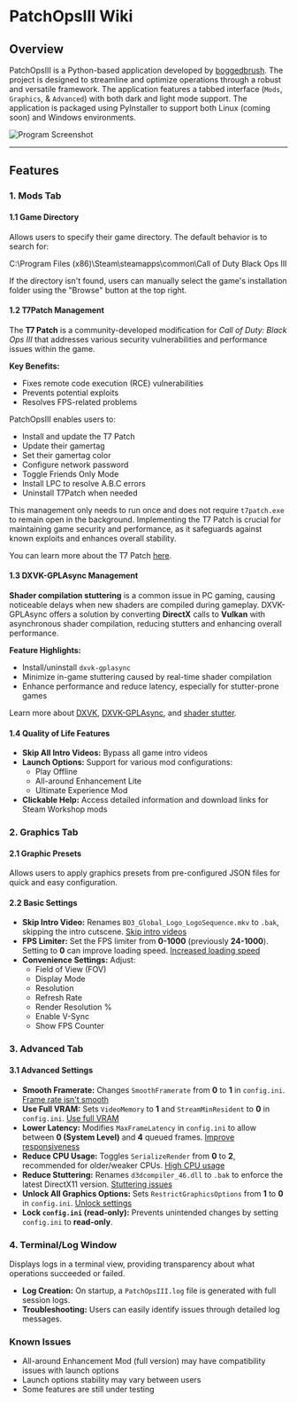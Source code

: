 # PatchOpsIII Wiki  

## Overview  
PatchOpsIII is a Python-based application developed by [boggedbrush](https://github.com/boggedbrush/PatchOpsIII). The project is designed to streamline and optimize operations through a robust and versatile framework. The application features a tabbed interface (`Mods`, `Graphics`, & `Advanced`) with both dark and light mode support. The application is packaged using PyInstaller to support both Linux (coming soon) and Windows environments.  

![Program Screenshot](https://github.com/user-attachments/assets/a79e7273-4274-4a43-8d4d-e81a12cbd1ff)

---

## Features  

### 1. Mods Tab

#### 1.1 Game Directory  
Allows users to specify their game directory. The default behavior is to search for:  

C:\Program Files (x86)\Steam\steamapps\common\Call of Duty Black Ops III

If the directory isn't found, users can manually select the game's installation folder using the "Browse" button at the top right.  

#### 1.2 T7Patch Management  
The **T7 Patch** is a community-developed modification for *Call of Duty: Black Ops III* that addresses various security vulnerabilities and performance issues within the game.  

**Key Benefits:**  
- Fixes remote code execution (RCE) vulnerabilities  
- Prevents potential exploits  
- Resolves FPS-related problems  

PatchOpsIII enables users to:  
- Install and update the T7 Patch  
- Update their gamertag  
- Set their gamertag color
- Configure network password
- Toggle Friends Only Mode
- Install LPC to resolve A.B.C errors
- Uninstall T7Patch when needed

This management only needs to run once and does not require `t7patch.exe` to remain open in the background. Implementing the T7 Patch is crucial for maintaining game security and performance, as it safeguards against known exploits and enhances overall stability.  

You can learn more about the T7 Patch [here](https://github.com/shiversoftdev/t7patch).  

#### 1.3 DXVK-GPLAsync Management  
**Shader compilation stuttering** is a common issue in PC gaming, causing noticeable delays when new shaders are compiled during gameplay. DXVK-GPLAsync offers a solution by converting **DirectX** calls to **Vulkan** with asynchronous shader compilation, reducing stutters and enhancing overall performance.  

**Feature Highlights:**  
- Install/uninstall `dxvk-gplasync`  
- Minimize in-game stuttering caused by real-time shader compilation  
- Enhance performance and reduce latency, especially for stutter-prone games  

Learn more about [DXVK](https://www.pcgamingwiki.com/wiki/DXVK), [DXVK-GPLAsync](https://gitlab.com/Ph42oN/dxvk-gplasync), and [shader stutter](https://youtu.be/f7yml1y3fDE?si=NpwybZNqIRVhxmL7).  

#### 1.4 Quality of Life Features
- **Skip All Intro Videos:** Bypass all game intro videos
- **Launch Options:** Support for various mod configurations:
  - Play Offline
  - All-around Enhancement Lite
  - Ultimate Experience Mod
- **Clickable Help:** Access detailed information and download links for Steam Workshop mods

### 2. Graphics Tab

#### 2.1 Graphic Presets  
Allows users to apply graphics presets from pre-configured JSON files for quick and easy configuration.  

#### 2.2 Basic Settings  
- **Skip Intro Video:** Renames `BO3_Global_Logo_LogoSequence.mkv` to `.bak`, skipping the intro cutscene. [Skip intro videos](https://www.pcgamingwiki.com/wiki/Call_of_Duty:_Black_Ops_III#Skip_intro_videos)  
- **FPS Limiter:** Set the FPS limiter from **0-1000** (previously **24-1000**). Setting to **0** can improve loading speed. [Increased loading speed](https://www.pcgamingwiki.com/wiki/Call_of_Duty:_Black_Ops_III#Increased_loading_speed_levels)  
- **Convenience Settings:** Adjust:  
  - Field of View (FOV)  
  - Display Mode  
  - Resolution  
  - Refresh Rate  
  - Render Resolution %  
  - Enable V-Sync  
  - Show FPS Counter  

### 3. Advanced Tab

#### 3.1 Advanced Settings  
- **Smooth Framerate:** Changes `SmoothFramerate` from **0** to **1** in `config.ini`. [Frame rate isn't smooth](https://www.pcgamingwiki.com/wiki/Call_of_Duty:_Black_Ops_III#Frame_rate_isn.27t_smooth)  
- **Use Full VRAM:** Sets `VideoMemory` to **1** and `StreamMinResident` to **0** in `config.ini`. [Use full VRAM](https://www.pcgamingwiki.com/wiki/Call_of_Duty:_Black_Ops_III#Game_does_not_take_advantage_of_the_entire_VRAM_amount_available)  
- **Lower Latency:** Modifies `MaxFrameLatency` in `config.ini` to allow between **0 (System Level)** and **4** queued frames. [Improve responsiveness](https://www.pcgamingwiki.com/wiki/Call_of_Duty:_Black_Ops_III#Game_isn.27t_responsive_enough)  
- **Reduce CPU Usage:** Toggles `SerializeRender` from **0** to **2**, recommended for older/weaker CPUs. [High CPU usage](https://www.pcgamingwiki.com/wiki/Call_of_Duty:_Black_Ops_III#CPU_usage_sometimes_goes_too_high_on_some_configurations)  
- **Reduce Stuttering:** Renames `d3dcompiler_46.dll` to `.bak` to enforce the latest DirectX11 version. [Stuttering issues](https://www.pcgamingwiki.com/wiki/Call_of_Duty:_Black_Ops_III#Stuttering)  
- **Unlock All Graphics Options:** Sets `RestrictGraphicsOptions` from **1** to **0** in `config.ini`. [Unlock settings](https://www.pcgamingwiki.com/wiki/Call_of_Duty:_Black_Ops_III#Make_all_settings_available)  
- **Lock `config.ini` (read-only):** Prevents unintended changes by setting `config.ini` to **read-only**.  

### 4. Terminal/Log Window  
Displays logs in a terminal view, providing transparency about what operations succeeded or failed.  

- **Log Creation:** On startup, a `PatchOpsIII.log` file is generated with full session logs.  
- **Troubleshooting:** Users can easily identify issues through detailed log messages.  

### Known Issues
- All-around Enhancement Mod (full version) may have compatibility issues with launch options
- Launch options stability may vary between users
- Some features are still under testing